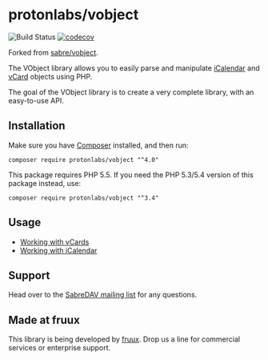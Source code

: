 protonlabs/vobject
=============
![Build Status](https://github.com/ProtonMail/vobject/actions/workflows/actions.yml/badge.svg)
[![codecov](https://codecov.io/gh/ProtonMail/vobject/branch/master/graph/badge.svg?token=ARcwkxCKZn)](https://codecov.io/gh/ProtonMail/vobject)

Forked from [sabre/vobject](https://github.com/sabre-io/vobject).

The VObject library allows you to easily parse and manipulate [iCalendar](https://tools.ietf.org/html/rfc5545)
and [vCard](https://tools.ietf.org/html/rfc6350) objects using PHP.

The goal of the VObject library is to create a very complete library, with an easy-to-use API.


Installation
------------

Make sure you have [Composer][1] installed, and then run:

    composer require protonlabs/vobject "^4.0"

This package requires PHP 5.5. If you need the PHP 5.3/5.4 version of this package instead, use:


    composer require protonlabs/vobject "^3.4"


Usage
-----

* [Working with vCards](http://sabre.io/vobject/vcard/)
* [Working with iCalendar](http://sabre.io/vobject/icalendar/)


Support
-------

Head over to the [SabreDAV mailing list](http://groups.google.com/group/sabredav-discuss) for any questions.

Made at fruux
-------------

This library is being developed by [fruux](https://fruux.com/). Drop us a line for commercial services or enterprise support.

[1]: https://getcomposer.org/
